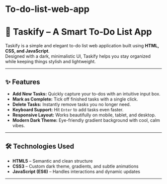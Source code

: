 # To-do-list-web-app
# 🌙 Taskify – A Smart To‑Do List App

Taskify is a simple and elegant to-do list web application built using **HTML, CSS, and JavaScript**.  
Designed with a dark, minimalistic UI, Taskify helps you stay organized while keeping things stylish and lightweight.

---

## ✨ Features

- **Add New Tasks:** Quickly capture your to-dos with an intuitive input box.  
- **Mark as Complete:** Tick off finished tasks with a single click.  
- **Delete Tasks:** Instantly remove tasks you no longer need.  
- **Keyboard Support:** Hit `Enter` to add tasks even faster.  
- **Responsive Layout:** Works beautifully on mobile, tablet, and desktop.  
- **Modern Dark Theme:** Eye-friendly gradient background with cool, calm vibes.

---

## 🛠️ Technologies Used

- **HTML5** – Semantic and clean structure  
- **CSS3** – Custom dark theme, gradients, and subtle animations  
- **JavaScript (ES6)** – Handles interactions and dynamic updates

---

